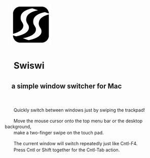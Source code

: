 　 ![swiswi logo](Swiswi/Swiswi/Images.xcassets/AppIcon.appiconset/swiswi-128.png "swiswi logo")

# 　Swiswi

## 　a simple window switcher for Mac
　

　　Quickly switch between windows just by swiping the trackpad! 

　　Move the mouse cursor onto the top menu bar or the desktop background,   
　　make a two-finger swipe on the touch pad. 

　　The current window will switch repeatedly just like Cntl-F4.  
　　Press Cntl or Shift together for the Cntl-Tab action.
 
 　
 

